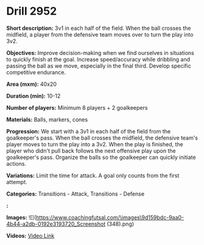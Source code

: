 # Drill 2952

**Short description:**
3v1 in each half of the field. When the ball crosses the midfield, a player from the defensive team moves over to turn the play into 3v2.

**Objectives:**
Improve decision-making when we find ourselves in situations to quickly finish at the goal. Increase speed/accuracy while dribbling and passing the ball as we move, especially in the final third. Develop specific competitive endurance.

**Area (mxm):**
40x20

**Duration (min):**
10-12

**Number of players:**
Minimum 8 players + 2 goalkeepers

**Materials:**
Balls, markers, cones

**Progression:**
We start with a 3v1 in each half of the field from the goalkeeper's pass. When the ball crosses the midfield, the defensive team's player moves to turn the play into a 3v2. When the play is finished, the player who didn't pull back follows the next offensive play upon the goalkeeper's pass. Organize the balls so the goalkeeper can quickly initiate actions.

**Variations:**
Limit the time for attack. A goal only counts from the first attempt.

**Categories:**
Transitions - Attack, Transitions - Defense

**:**


**Images:**
![](https://www.coachingfutsal.com/\images\9d159bdc-9aa0-4b44-a2db-0192e3193720_Screenshot (348).png)

**Videos:**
[Video Link](https://www.youtube.com/embed/QJHeueJRL18)

